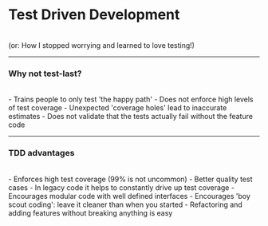 # Test Driven Development
<br>
<span class="aside">(or: How I stopped worrying and learned to love testing!)</span>

---

### Why not test-last?
<br>
- Trains people to only test 'the happy path'
- Does not enforce high levels of test coverage
- Unexpected 'coverage holes' lead to inaccurate estimates
- Does not validate that the tests actually fail without the feature code

---

### TDD advantages
<br>
- Enforces high test coverage (99% is not uncommon)
- Better quality test cases
- In legacy code it helps to constantly drive up test coverage
- Encourages modular code with well defined interfaces
- Encourages 'boy scout coding': leave it cleaner than when you started
- Refactoring and adding features without breaking anything is easy